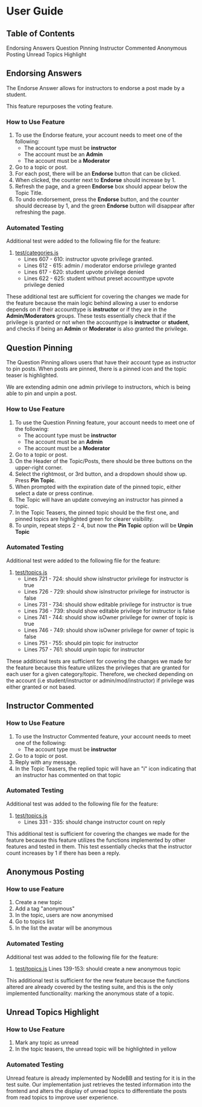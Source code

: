 # User Guide

## Table of Contents

Endorsing Answers
Question Pinning
Instructor Commented
Anonymous Posting
Unread Topics Highlight

## Endorsing Answers

The Endorse Answer allows for instructors to endorse a post made by a student.

This feature repurposes the voting feature.

### How to Use Feature

1. To use the Endorse feature, your account needs to meet one of the following:
    - The account type must be **instructor**
    - The account must be an **Admin**
    - The account must be a **Moderator**
2. Go to a topic or post.
3. For each post, there will be an **Endorse** button that can be clicked.
4. When clicked, the counter next to **Endorse** should increase by 1. 
5. Refresh the page, and a green **Endorse** box should appear below the Topic Title.
6. To undo endorsement, press the **Endorse** button, and the counter should decrease by 1, and the green **Endorse** button will disappear after refreshing the page.

### Automated Testing

Additional test were added to the following file for the feature:
1. [test/categories.js](fall23-nodebb-debugdragons/test/categories.js)
    - Lines 607 - 610: instructor upvote privilege granted.
    - Lines 612 - 615: admin / moderator endorse privilege granted
    - Lines 617 - 620: student upvote privilege denied
    - Lines 622 - 625: student without preset accounttype upvote privilege denied

These additional test are sufficient for covering the changes we made for the feature because the main logic behind allowing a user to endorse depends on if their accounttype is **instructor** or if they are in the **Admin/Moderators** groups. These tests essentially check that if the privilege is granted or not when the accounttype is **instructor** or **student**, and checks if being an **Admin** or **Moderator** is also granted the privilege.

## Question Pinning

The Question Pinning allows users that have their account type as instructor to pin posts. When posts are pinned, there is a pinned icon and the topic teaser is highlighted.

We are extending admin one admin privilege to instructors, which is being able to pin and unpin a post.

### How to Use Feature
1. To use the Question Pinning feature, your account needs to meet one of the following:
    - The account type must be **instructor**
    - The account must be an **Admin**
    - The account must be a **Moderator**
2. Go to a topic or post.
3. On the Header of the Topic/Posts, there should be three buttons on the upper-right corner. 
4. Select the rightmost, or 3rd button, and a dropdown should show up. Press **Pin Topic**.
5. When prompted with the expiration date of the pinned topic, either select a date or press continue.
6. The Topic will have an update conveying an instructor has pinned a topic.
7. In the Topic Teasers, the pinned topic should be the first one, and pinned topics are highlighted green for clearer visibility.
8. To unpin, repeat steps 2 - 4, but now the **Pin Topic** option will be **Unpin Topic**

### Automated Testing

Additional test were added to the following file for the feature:
1. [test/topics.js](fall23-nodebb-debugdragons/test/topics.js)
    - Lines 721 - 724: should show isInstructor privilege for instructor is true
    - Lines 726 - 729: should show isInstructor privilege for instructor is false
    - Lines 731 - 734: should show editable privilege for instructor is true
    - Lines 736 - 739: should show editable privilege for instructor is false
    - Lines 741 - 744: should show isOwner privilege for owner of topic is true
    - Lines 746 - 749: should show isOwner privilege for owner of topic is false
    - Lines 751 - 755: should pin topic for instructor
    - Lines 757 - 761: should unpin topic for instructor

These additional tests are sufficient for covering the changes we made for the feature because this feature utilizes the privileges that are granted for each user for a given category/topic. Therefore, we checked depending on the account (i.e student/instructor or admin/mod/instructor) if privilege was either granted or not based.

## Instructor Commented

### How to Use Feature
1. To use the Instructor Commented feature, your account needs to meet one of the following:
    - The account type must be **instructor**
2. Go to a topic or post.
3. Reply with any message.
4. In the Topic Teasers, the replied topic will have an "i" icon indicating that an instructor has commented on that topic

### Automated Testing

Additional test was added to the following file for the feature:
1. [test/topics.js](fall23-nodebb-debugdragons/test/topics.js)
    - Lines 331 - 335:  should change instructor count on reply

This additional test is sufficient for covering the changes we made for the feature because this feature utilizes the functions implemented by other features and tested in them. This test essentially checks that the instructor count increases by 1 if there has been a reply. 

## Anonymous Posting

### How to use Feature
1. Create a new topic
2. Add a tag "anonymous"
3. In the topic, users are now anonymised
4. Go to topics list
5. In the list the avatar will be anonymous

### Automated Testing

Additional test was added to the following file for the feature:
1. [test/topics.js](fall23-nodebb-debugdragons/test/topics.js)
Lines 139-153: should create a new anonymous topic

This additional test is sufficient for the new feature because the functions altered are already covered by the testing suite, and this is the only implemented functionality: marking the anonymous state of a topic.

## Unread Topics Highlight

### How to Use Feature
1. Mark any topic as unread
2. In the topic teasers, the unread topic will be highlighted in yellow

### Automated Testing

Unread feature is already implemented by NodeBB and testing for it is in the test suite. Our implementation just retrieves the tested information into the frontend and alters the display of unread topics to differentiate the posts from read topics to improve user experience.

